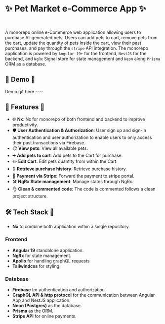 # ✨ Pet Market e-Commerce App ✨

<br>

A monorepo online e-Commerce web application allowing users to purchase AI-generated pets. Users can add pets to cart, remove pets from the cart, update the quantity of pets inside the cart, view their past purchases, and pay through the `stripe` API integration. The monorepo application is powered by `Angular 19+` for the frontend, `NestJS` for the backend, and `NgRx` Signal store for state management and `Neon` along `Prisma` ORM as a database.  


## 🌟 Demo 🌟

Demo gif here ----


##  🚀 Features 🚀 

-   🌐 **Nx**: Nx for monorepo of both frontend and backend to improve productivity.
-   🛡️ **User Authentication & Authorization**: User sign up and sign-in authentication and user 
        authorization to enable users to only access their past transactions  via Firebase.
-   📋 **View pets**: View all available pets.
-   ➕ **Add pets to cart**: Add pets to the Cart for purchase.
-   ✏️ **Edit Cart**: Edit pets quantity from within the Cart.
-   🔃 **Retrieve purchase history**: Retrieve purchase history. 
-   🚀 **Payment via Stripe**: Forward the payment to stripe portal.
-   🛠️ **NgRx State management**: Manage states through NgRx.
-   👌 **Clean & commented code**: The code is commented follows a clean project structure.




## 🛠️ Tech Stack 🌟

-   **Nx** to combine both application within a single repository.

### Frontend

-   **Angular 19** standalone application.
-   **NgRx** for state management.
-   **Apollo** for handling graphQL requests
-   **Tailwindcss** for styling.

### Database

-   **Firebase** for authentication and authorization.
-   **GraphQL API & http protocol** for the communication between Angular App and NestJS application.
-   **Neon (Postgres)** as the database.
-   **Prisma** as the ORM.
-   **Stripe API** for online payments.
